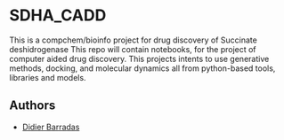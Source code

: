 # SDHA_CADD

This is a compchem/bioinfo project for drug discovery of Succinate deshidrogenase 
This repo will contain notebooks, for the project of computer aided drug discovery. 
This projects intents to use generative methods, docking, and molecular dynamics all from python-based tools, libraries and models.

## Authors

- [Didier Barradas](https://www.github.com/D-Barradas)
